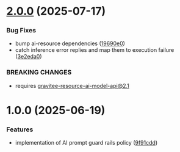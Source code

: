 # [2.0.0](https://github.com/gravitee-io/gravitee-policy-ai-prompt-guard-rails/compare/1.0.0...2.0.0) (2025-07-17)


### Bug Fixes

* bump ai-resource dependencies ([19690e0](https://github.com/gravitee-io/gravitee-policy-ai-prompt-guard-rails/commit/19690e0ca1081810084a14adcf0eec3a0841e23b))
* catch inference error replies and map them to execution failure ([3e2eda0](https://github.com/gravitee-io/gravitee-policy-ai-prompt-guard-rails/commit/3e2eda035988944a365187531ea6d9e28f0f2bbf))


### BREAKING CHANGES

* requires gravitee-resource-ai-model-api@2.1

# 1.0.0 (2025-06-19)


### Features

* implementation of AI prompt guard rails policy ([9f91cdd](https://github.com/gravitee-io/gravitee-policy-ai-prompt-guard-rails/commit/9f91cdd7d1a61b6253b2b8f88b9470994b2bf010))
